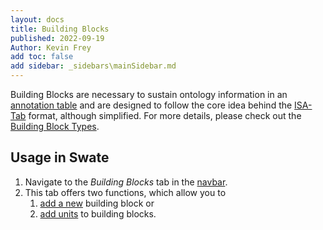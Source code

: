 ```yaml
---
layout: docs
title: Building Blocks
published: 2022-09-19
Author: Kevin Frey
add toc: false
add sidebar: _sidebars\mainSidebar.md
---
```


Building Blocks are necessary to sustain ontology information in an [annotation table](./Docs02-Annotation-Table.html) and are designed to follow the core idea behind the [ISA-Tab](https://isa-specs.readthedocs.io/en/latest/isatab.html) format, although simplified. For more details, please check out the [Building Block Types](./swate_blocks_types.html).

<!-- Any Swate annotation table can be converted to ISA-Json. -->

## Usage in Swate

1. Navigate to the *Building Blocks* tab in the <a href="./../../img/Swate-Overlay-Exp.jpg" target="_blank">navbar</a>.
2. This tab offers two functions, which allow you to
   1. [add a new](./swate_blocks_add.html) building block or
   2. [add units](./swate_blocks_units.html) to building blocks.
